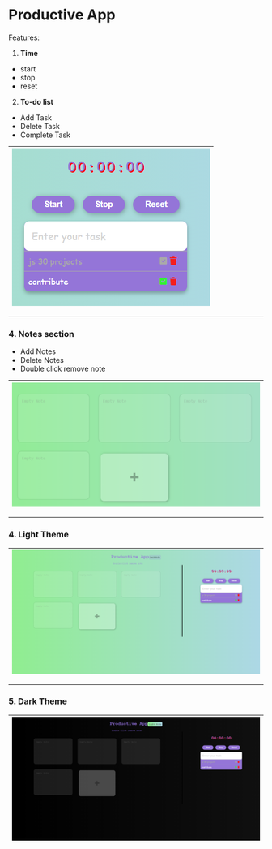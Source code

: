 # Productive App

Features:

1. **Time**
- start
- stop
- reset

2. **To-do list**
- Add Task
- Delete Task
- Complete Task

|![img](images/img1.png)|
|---|

---
### 4. Notes section
- Add Notes
- Delete Notes
- Double click remove note

|![img](images/img2.png)|
|---|
---
### 4. Light Theme
|![img](images/light.png)|
|---|

---

### 5. Dark Theme
|![img](images/dark.png)|
|---|